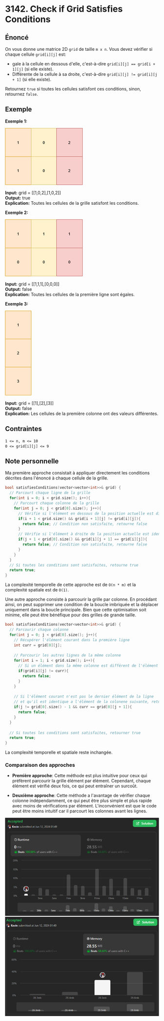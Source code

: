 # 3142. Check if Grid Satisfies Conditions

## Énoncé

On vous donne une matrice 2D `grid` de taille `m x n`. Vous devez vérifier si chaque cellule `grid[i][j]` est:

- gale à la cellule en dessous d'elle, c'est-à-dire `grid[i][j] == grid[i + 1][j]` (si elle existe).
- Différente de la cellule à sa droite, c'est-à-dire `grid[i][j] != grid[i][j + 1]` (si elle existe).

Retournez `true` si toutes les cellules satisfont ces conditions, sinon, retournez `false`.

## Exemple

**Exemple 1:**

<img src="./imgs/img1.png"/>

**Input:** grid = [[1,0,2],[1,0,2]]  
**Output:** true  
**Explication:** Toutes les cellules de la grille satisfont les conditions.

**Exemple 2:**

<img src="./imgs/img2.png"/>

**Input:** grid = [[1,1,1],[0,0,0]]  
**Output:** false  
**Explication:** Toutes les cellules de la première ligne sont égales.

**Exemple 3:**

<img src="./imgs/img3.png"/>

**Input:** grid = [[1],[2],[3]]  
**Output:** false  
**Explication:** Les cellules de la première colonne ont des valeurs différentes.

## Contraintes

`1 <= n, m <= 10`  
`0 <= grid[i][j] <= 9`

## Note personnelle

Ma première approche consistait à appliquer directement les conditions décrites dans l'énoncé à chaque cellule de la grille.

```cpp
bool satisfiesConditions(vector<vector<int>>& grid) {
  // Parcourt chaque ligne de la grille
  for(int i = 0; i < grid.size(); i++){
    // Parcourt chaque colonne de la grille
    for(int j = 0; j < grid[0].size(); j++){
      // Vérifie si l'élément en dessous de la position actuelle est différent
      if(i + 1 < grid.size() && grid[i + 1][j] != grid[i][j]){
        return false; // Condition non satisfaite, retourne false
      }
      // Vérifie si l'élément à droite de la position actuelle est identique
      if(j + 1 < grid[0].size() && grid[i][j + 1] == grid[i][j]){
        return false; // Condition non satisfaite, retourne false
      }
    }
  }
  // Si toutes les conditions sont satisfaites, retourne true
  return true;
}
```

La complexité temporelle de cette approche est de `O(n * m)` et la complexité spatiale est de `O(1)`.

Une autre approche consiste à parcourir la grille par colonne. En procédant ainsi, on peut supprimer une condition de la boucle imbriquée et la déplacer uniquement dans la boucle principale. Bien que cette optimisation soit minime, elle peut être bénéfique pour des grilles de grande taille.

```cpp
bool satisfiesConditions(vector<vector<int>>& grid) {
  // Parcourir chaque colonne
  for(int j = 0; j < grid[0].size(); j++){
    // Récupérer l'élément courant dans la première ligne
    int curr = grid[0][j];

    // Parcourir les autres lignes de la même colonne
    for(int i = 1; i < grid.size(); i++){
      // Si un élément dans la même colonne est différent de l'élément courant, retourner false
      if(grid[i][j] != curr){
        return false;
      }
    }

    // Si l'élément courant n'est pas le dernier élément de la ligne
    // et qu'il est identique a l'élément de la colonene suivante, retourner false
    if(j != grid[0].size() - 1 && curr == grid[0][j + 1]){
      return false;
    }
  }

  // Si toutes les conditions sont satisfaites, retourner true
  return true;
}
```

La complexité temporelle et spatiale reste inchangée.

### Comparaison des approches

- **Première approche**: Cette méthode est plus intuitive pour ceux qui préfèrent parcourir la grille élément par élément. Cependant, chaque élément est vérifié deux fois, ce qui peut entraîner un surcoût.

- **Deuxième approche**: Cette méthode a l'avantage de vérifier chaque colonne indépendamment, ce qui peut être plus simple et plus rapide avec moins de vérifications par élément. L'inconvénient est que le code peut être moins intuitif car il parcourt les colonnes avant les lignes.

<img src="./imgs/runtime.png"/>
<img src="./imgs/memory.png"/>
